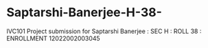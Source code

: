 # Saptarshi-Banerjee-H-38-
IVC101 Project submission for Saptarshi Banerjee : SEC H : ROLL 38 : ENROLLMENT 12022002003045
